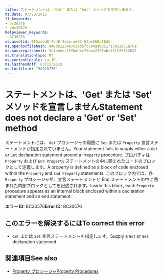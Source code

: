 ```yaml
---
title: ステートメントは、'Get' または 'Set' メソッドを宣言しません
ms.date: 07/20/2015
f1_keywords:
- bc30576
- vbc30576
helpviewer_keywords:
- BC30576
ms.assetid: 0f5aabd8-7cd0-4eaa-ae92-67be260cf63e
ms.openlocfilehash: 848d91254e7c39d5fc794a9b051717021651a76e
ms.sourcegitcommit: 5c1abeec15fbddcc7dbaa729fabc1f1f29f12045
ms.translationtype: MT
ms.contentlocale: ja-JP
ms.lasthandoff: 03/15/2019
ms.locfileid: "58028776"
---
```

# <a name="statement-does-not-declare-a-get-or-set-method"></a><span data-ttu-id="b8c02-102">ステートメントは、'Get' または 'Set' メソッドを宣言しません</span><span class="sxs-lookup"><span data-stu-id="b8c02-102">Statement does not declare a 'Get' or 'Set' method</span></span>
<span data-ttu-id="b8c02-103">ステートメントには、 `Get` プロシージャの周囲に `Set` または `Property` 宣言ステートメントが指定されていません。</span><span class="sxs-lookup"><span data-stu-id="b8c02-103">Your statement fails to supply either a `Get` or `Set` declaration statement around a `Property` procedure.</span></span> <span data-ttu-id="b8c02-104">プロパティは、 `Property` および `End Property` ステートメントの中に囲まれたコードのブロックとして定義します。</span><span class="sxs-lookup"><span data-stu-id="b8c02-104">A property is defined as a block of code enclosed within the `Property` and `End Property` statements.</span></span> <span data-ttu-id="b8c02-105">このブロック内では、各 `Property` プロシージャが、宣言ステートメントと End ステートメントの中に囲まれた内部ブロックとしてを記述されます。</span><span class="sxs-lookup"><span data-stu-id="b8c02-105">Inside this block, each `Property` procedure appears as an internal block enclosed within a declaration statement and an end statement.</span></span>  
  
 <span data-ttu-id="b8c02-106">**エラー ID:** BC30576</span><span class="sxs-lookup"><span data-stu-id="b8c02-106">**Error ID:** BC30576</span></span>  
  
## <a name="to-correct-this-error"></a><span data-ttu-id="b8c02-107">このエラーを解決するには</span><span class="sxs-lookup"><span data-stu-id="b8c02-107">To correct this error</span></span>  
  
-   <span data-ttu-id="b8c02-108">`Get` または `Set` 宣言ステートメントを指定します。</span><span class="sxs-lookup"><span data-stu-id="b8c02-108">Supply a `Get` or `Set` declaration statement.</span></span>  
  
## <a name="see-also"></a><span data-ttu-id="b8c02-109">関連項目</span><span class="sxs-lookup"><span data-stu-id="b8c02-109">See also</span></span>

- [<span data-ttu-id="b8c02-110">Property プロシージャ</span><span class="sxs-lookup"><span data-stu-id="b8c02-110">Property Procedures</span></span>](../../visual-basic/programming-guide/language-features/procedures/property-procedures.md)
